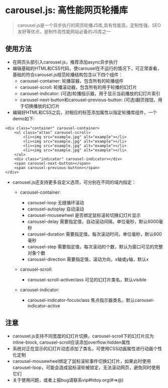 # carousel.js: 高性能网页轮播库
> carousel.js是一个异步执行的网页轮播JS库,具有性能高，定制性强，SEO友好等优点，是制作高性能网站必备的JS库之一

## 使用方法
* 在网页头部引入carousel.js，推荐添加async异步执行
* 编辑基础的HTML和CSS代码，使carousel在不运行的情况下，可正常查看，基础的符合carousel.js规范轮播结构包含以下四个组件：
   * carousel-container: 轮播容器，包含所有的轮播组件
   * carousel-scroll: 轮播滚动器，包含所有的用于轮播的幻灯片
   * carousel-indicator: (可选)轮播指示器，用于显示当前播放的幻灯片索引
   * carousel-next-button和carousel-previous-button: (可选)翻页按钮，用于切换播放的幻灯片
* 编辑好HTML和CSS之后，对相应的标签添加属性以指定轮播库组件，一个demo如下:
```
<div class="container" carousel-container>
    <ul class="altas" carousel-scroll>
        <li><img src="example.jpg" alt="example"></li>
        <li><img src="example.jpg" alt="example"></li>
        <li><img src="example.jpg" alt="example"></li>
        <li><img src="example.jpg" alt="example"></li>
    </ul>
    <div class="indicator" carousel-indicator></div>
    <span carousel-next-button></span>
    <span carousel-previous-button></span>
</div>
```
* carousel.js还支持更多自定义选项，可分别在不同的域内指定：
   * carousel-container: 
      * carousel-loop 无缝循环滚动
      * carousel-autoplay 自动滚动
      * carousel-mousewheel 是否绑定鼠标滚轮切换幻灯片显示
      * carousel-delay 需要指定值，自动滚动间隔，单位毫秒，默认6000毫秒
      * carousel-duration 需要指定值，每次滚动时间，单位毫秒，默认600毫秒
      * carousel-step 需要指定值，每次滚动的个数，默认为窗口可见的完整对象个数
      * carousel-direction 需要指定值，滚动方向，x轴或y轴，默认x

   * carousel-scroll:
      * carousel-scroll-activeclass 可见的幻灯片类名，默认visible

   * carousel-indicator:
      * carousel-indicator-focusclass 焦点指示器类名，默认carousel-indicator-active

## 注意
* carousel.js支持不同宽度的幻灯片切换，carousel-scroll下的幻灯片应为inline-block, carousel-scroll应该添加overflow:hidden属性
* 系统对正在显示的幻灯片动态添加了类名，可使用CSS动画属性进行动画个性化定制
* carousel-mousewheel绑定了鼠标滚轮事件切换幻灯片，如果此时使用carousel-loop，可能会造成鼠标滚轮被锁定，无法滚动网页，避免同时使用它们
* 关于使用问题，或者上报bug请联系vip#hitoy.org(#=>@)
